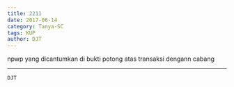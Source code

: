 ```yaml
---
title: 2211
date: 2017-06-14
category: Tanya-SC
tags: KUP
author: DJT
---
```


npwp yang dicantumkan di bukti potong atas transaksi dengann cabang

---



`DJT`
